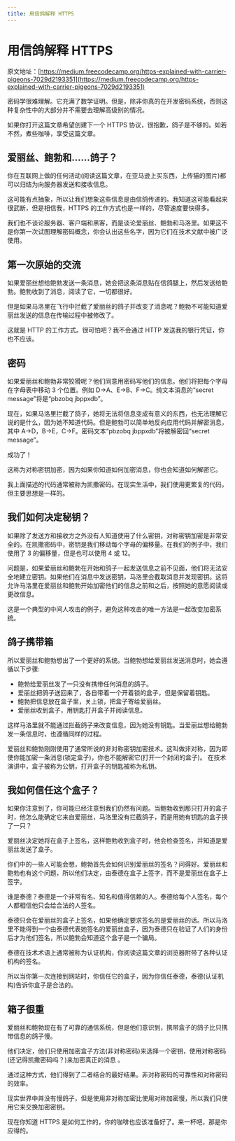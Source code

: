 ```yaml
---
title: 用信鸽解释 HTTPS
---
```


# 用信鸽解释 HTTPS
原文地址：[https://medium.freecodecamp.org/https-explained-with-carrier-pigeons-7029d2193351](https://medium.freecodecamp.org/https-explained-with-carrier-pigeons-7029d2193351)

密码学很难理解。它充满了数学证明。但是，除非你真的在开发密码系统，否则这种复杂性中的大部分并不需要去理解高级别的情况。

如果你打开这篇文章希望创建下一个 HTTPS 协议，很抱歉，鸽子是不够的。如若不然，煮些咖啡，享受这篇文章。

## 爱丽丝、鲍勃和……鸽子？
你在互联网上做的任何活动(阅读这篇文章，在亚马逊上买东西，上传猫的图片)都可以归结为向服务器发送和接收信息。

这可能有点抽象，所以让我们想象这些信息是由信鸽传递的。我知道这可能看起来很武断，但是相信我，HTTPS 的工作方式也是一样的，尽管速度要快得多。

我们也不谈论服务器、客户端和黑客，而是谈论爱丽丝、鲍勃和马洛里。如果这不是你第一次试图理解密码概念，你会认出这些名字，因为它们在技术文献中被广泛使用。

## 第一次原始的交流
如果爱丽丝想给鲍勃发送一条消息，她会把这条消息贴在信鸽腿上，然后发送给鲍勃。鲍勃收到了消息，阅读了它，一切都很好。

但是如果马洛里在飞行中拦截了爱丽丝的鸽子并改变了消息呢？鲍勃不可能知道爱丽丝发送的信息在传输过程中被修改了。

这就是 HTTP 的工作方式。很可怕吧？我不会通过 HTTP 发送我的银行凭证，你也不应该。

## 密码
如果爱丽丝和鲍勃非常狡猾呢？他们同意用密码写他们的信息。他们将把每个字母在字母表中移动 3 个位置。例如 D→A、E→B、F→C。纯文本消息的“secret message”将是“pbzobq jbppxdb”。

现在，如果马洛里拦截了鸽子，她将无法将信息变成有意义的东西，也无法理解它说的是什么，因为她不知道代码。但是鲍勃可以简单地反向应用代码并解密消息，其中 A→D，B→E，C→F。密码文本“pbzobq jbppxdb”将被解密回“secret message”。

成功了！

这称为对称密钥加密，因为如果你知道如何加密消息，你也会知道如何解密它。

我上面描述的代码通常被称为凯撒密码。在现实生活中，我们使用更繁复的代码，但主要思想是一样的。

## 我们如何决定秘钥？
如果除了发送方和接收方之外没有人知道使用了什么密钥，对称密钥加密是非常安全的。在凯撒密码中，密钥是我们移动每个字母的偏移量。在我们的例子中，我们使用了 3 的偏移量，但是也可以使用 4 或 12。

问题是，如果爱丽丝和鲍勃在开始和鸽子一起发送信息之前不见面，他们将无法安全地建立密钥。如果他们在消息中发送密钥，马洛里会截取消息并发现密钥。这将允许马洛里在爱丽丝和鲍勃开始加密他们的信息之前和之后，按照她的意愿阅读或更改信息。

这是一个典型的中间人攻击的例子，避免这种攻击的唯一方法是一起改变加密系统。

## 鸽子携带箱
所以爱丽丝和鲍勃想出了一个更好的系统。当鲍勃想给爱丽丝发送消息时，她会遵循以下步骤:

* 鲍勃给爱丽丝发了一只没有携带任何消息的鸽子。
* 爱丽丝把鸽子送回来了，各自带着一个开着锁的盒子，但是保留着钥匙。
* 鲍勃把信息放在盒子里，关上锁，把盒子寄给爱丽丝。
* 爱丽丝收到盒子，用钥匙打开盒子并阅读信息。

这样马洛里就不能通过拦截鸽子来改变信息，因为她没有钥匙。当爱丽丝想给鲍勃发一条信息时，也遵循同样的过程。

爱丽丝和鲍勃刚刚使用了通常所说的非对称密钥加密技术。这叫做非对称，因为即使你能加密一条消息(锁定盒子)，你也不能解密它(打开一个封闭的盒子)。 在技术演讲中，盒子被称为公钥，打开盒子的钥匙被称为私钥。

## 我如何信任这个盒子？
如果你注意到了，你可能已经注意到我们仍然有问题。当鲍勃收到那只打开的盒子时，他怎么能确定它来自爱丽丝，马洛里没有拦截鸽子，而是用她有钥匙的盒子换了一只？

爱丽丝决定她将在盒子上签名，这样鲍勃收到盒子时，他会检查签名，并知道是爱丽丝发送了盒子。

你们中的一些人可能会想，鲍勃首先会如何识别爱丽丝的签名？问得好。爱丽丝和鲍勃也有这个问题，所以他们决定，由泰德在盒子上签字，而不是爱丽丝在盒子上签字。

谁是泰德？泰德是一个非常有名、知名和值得信赖的人。泰德给每个人签名，每个人都相信他只会给合法的人签名。

泰德只会在爱丽丝的盒子上签名，如果他确定要求签名的是爱丽丝的话。所以马洛里不能得到一个由泰德代表她签名的爱丽丝盒子，因为泰德只在验证了人们的身份后才为他们签名，所以鲍勃会知道这个盒子是一个骗局。

泰德在技术术语上通常被称为认证机构，你阅读这篇文章的浏览器附带了各种认证机构的签名。

所以当你第一次连接到网站时，你信任它的盒子，因为你信任泰德，泰德(认证机构)告诉你盒子是合法的。

## 箱子很重
爱丽丝和鲍勃现在有了可靠的通信系统，但是他们意识到，携带盒子的鸽子比只携带信息的鸽子慢。

他们决定，他们只使用加密盒子方法(非对称密码)来选择一个密钥，使用对称密码(还记得凯撒密码吗？)来加密真正的消息 。

通过这种方式，他们得到了二者结合的最好结果。非对称密码的可靠性和对称密码的效率。

现实世界中并没有慢鸽子，但是使用非对称加密比使用对称加密慢，所以我们只使用它来交换加密密钥。

现在你知道 HTTPS 是如何工作的，你的咖啡也应该准备好了。来一杯吧，那是你应得的。